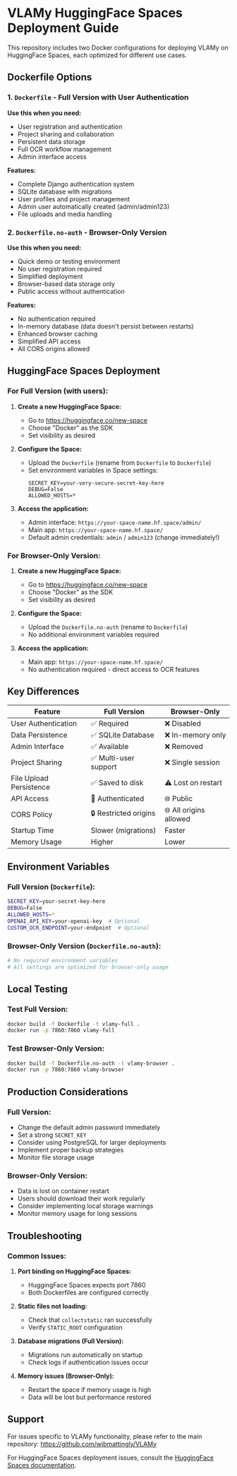 # VLAMy HuggingFace Spaces Deployment Guide

This repository includes two Docker configurations for deploying VLAMy on HuggingFace Spaces, each optimized for different use cases.

## Dockerfile Options

### 1. `Dockerfile` - Full Version with User Authentication

**Use this when you need:**
- User registration and authentication
- Project sharing and collaboration
- Persistent data storage
- Full OCR workflow management
- Admin interface access

**Features:**
- Complete Django authentication system
- SQLite database with migrations
- User profiles and project management
- Admin user automatically created (admin/admin123)
- File uploads and media handling

### 2. `Dockerfile.no-auth` - Browser-Only Version

**Use this when you need:**
- Quick demo or testing environment
- No user registration required
- Simplified deployment
- Browser-based data storage only
- Public access without authentication

**Features:**
- No authentication required
- In-memory database (data doesn't persist between restarts)
- Enhanced browser caching
- Simplified API access
- All CORS origins allowed

## HuggingFace Spaces Deployment

### For Full Version (with users):

1. **Create a new HuggingFace Space:**
   - Go to https://huggingface.co/new-space
   - Choose "Docker" as the SDK
   - Set visibility as desired

2. **Configure the Space:**
   - Upload the `Dockerfile` (rename from `Dockerfile` to `Dockerfile`)
   - Set environment variables in Space settings:
     ```
     SECRET_KEY=your-very-secure-secret-key-here
     DEBUG=False
     ALLOWED_HOSTS=*
     ```

3. **Access the application:**
   - Admin interface: `https://your-space-name.hf.space/admin/`
   - Main app: `https://your-space-name.hf.space/`
   - Default admin credentials: `admin` / `admin123` (change immediately!)

### For Browser-Only Version:

1. **Create a new HuggingFace Space:**
   - Go to https://huggingface.co/new-space
   - Choose "Docker" as the SDK
   - Set visibility as desired

2. **Configure the Space:**
   - Upload the `Dockerfile.no-auth` (rename to `Dockerfile`)
   - No additional environment variables required

3. **Access the application:**
   - Main app: `https://your-space-name.hf.space/`
   - No authentication required - direct access to OCR features

## Key Differences

| Feature | Full Version | Browser-Only |
|---------|-------------|--------------|
| User Authentication | ✅ Required | ❌ Disabled |
| Data Persistence | ✅ SQLite Database | ❌ In-memory only |
| Admin Interface | ✅ Available | ❌ Removed |
| Project Sharing | ✅ Multi-user support | ❌ Single session |
| File Upload Persistence | ✅ Saved to disk | ⚠️ Lost on restart |
| API Access | 🔐 Authenticated | 🌐 Public |
| CORS Policy | 🔒 Restricted origins | 🌐 All origins allowed |
| Startup Time | Slower (migrations) | Faster |
| Memory Usage | Higher | Lower |

## Environment Variables

### Full Version (`Dockerfile`):
```bash
SECRET_KEY=your-secret-key-here
DEBUG=False
ALLOWED_HOSTS=*
OPENAI_API_KEY=your-openai-key  # Optional
CUSTOM_OCR_ENDPOINT=your-endpoint  # Optional
```

### Browser-Only Version (`Dockerfile.no-auth`):
```bash
# No required environment variables
# All settings are optimized for browser-only usage
```

## Local Testing

### Test Full Version:
```bash
docker build -f Dockerfile -t vlamy-full .
docker run -p 7860:7860 vlamy-full
```

### Test Browser-Only Version:
```bash
docker build -f Dockerfile.no-auth -t vlamy-browser .
docker run -p 7860:7860 vlamy-browser
```

## Production Considerations

### Full Version:
- Change the default admin password immediately
- Set a strong `SECRET_KEY`
- Consider using PostgreSQL for larger deployments
- Implement proper backup strategies
- Monitor file storage usage

### Browser-Only Version:
- Data is lost on container restart
- Users should download their work regularly
- Consider implementing local storage warnings
- Monitor memory usage for long sessions

## Troubleshooting

### Common Issues:

1. **Port binding on HuggingFace Spaces:**
   - HuggingFace Spaces expects port 7860
   - Both Dockerfiles are configured correctly

2. **Static files not loading:**
   - Check that `collectstatic` ran successfully
   - Verify `STATIC_ROOT` configuration

3. **Database migrations (Full Version):**
   - Migrations run automatically on startup
   - Check logs if authentication issues occur

4. **Memory issues (Browser-Only):**
   - Restart the space if memory usage is high
   - Data will be lost but performance restored

## Support

For issues specific to VLAMy functionality, please refer to the main repository: https://github.com/wjbmattingly/VLAMy

For HuggingFace Spaces deployment issues, consult the [HuggingFace Spaces documentation](https://huggingface.co/docs/hub/spaces). 